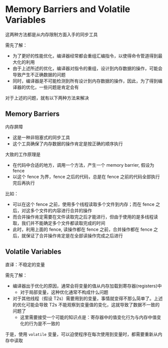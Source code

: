 # Memory Barriers and Volatile Variables

这两种方法都是从内存限制方面入手的同步工具

需先了解：

- 为了更好的性能优化，编译器经常都会重组汇编指令，以使得命令管道得到最大化的利用
- 由于上述所述的优化，编译器对指令的重组，设计到内存数据的操作，可能会导致产生不正确数据的问题
- 同时，编译器是不可能检测到所有设计到内存数据的操作，因此，为了得到编译器的优化，一些问题是肯定会有

对于上述的问题，就有以下两种方法来解决

## Memory Barriers

内存屏障

- 这是一种非阻塞式的同步工具
- 这个工具确保了内存数据的操作肯定是按正确的顺序执行

大致的工作原理是

- 在代码中合适的地方，调用一个方法，产生一个 memory barrier, 假设为 fence
- 以这个 fence 为界，fence 之后的代码，总是在 fence 之前的代码全部执行完后再执行

比如：

- 可以在这个 fence 之前，使用多个线程读取多个文件到内存；而在 fence 之后，对这多个文件的内容进行合并的操作
- 而合并操作肯定需要在文件读取完之后才能进行，但由于使用的是多线程读取，我们并不能确定多个文件都读取完成的时间
- 此时，利用上面的 fence, 读操作都在 fence 之前，合并操作都在 fence 之后，就保证了合并操作肯定是在全部读操作完成之后进行

## Volatile Variables

直译：不稳定的变量

需先了解：

- 编译器出于优化的原因，通常会将变量的值从内存加载到寄存器(registers)中
    - 对于局部变量，这种优化通常不构成什么问题
- 对于其他线程（假设 T2s）需要用到的变量，事情就变得不那么简单了。上述的优化可能会导致 T2s 不能观察到变量值的变化，这就导致了数据不一致的问题了
    - 这里需要接受一个可能的知识点是：寄存器中的值变化行为与内存中值变化的行为是不一致的

于是，使用 `volatile` 变量，可以迫使程序在每次使用到变量时，都需要重新从内存中读取



